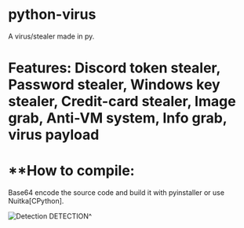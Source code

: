 # python-virus
A virus/stealer made in py.

# **Features:** Discord token stealer, Password stealer, Windows key stealer, Credit-card stealer, Image grab, Anti-VM system, Info grab, virus payload

# **How to compile:
Base64 encode the source code and build it with pyinstaller or use Nuitka[CPython].


![Detection](https://user-images.githubusercontent.com/74118308/140662357-cdd7b50a-dde9-45a1-bb6b-c4526c0fa5e4.png)
DETECTION^
